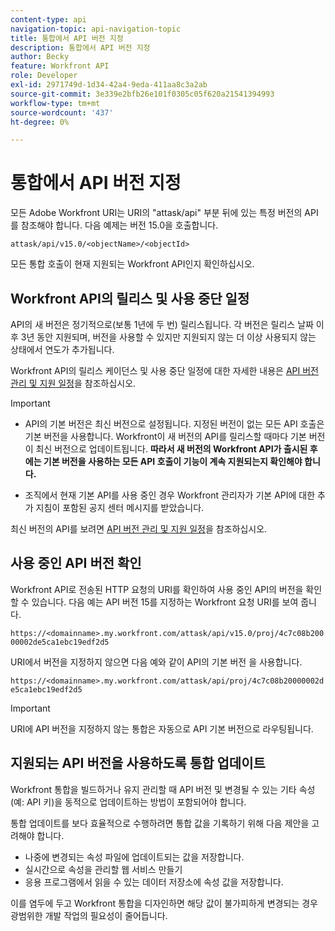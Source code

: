 ```yaml
---
content-type: api
navigation-topic: api-navigation-topic
title: 통합에서 API 버전 지정
description: 통합에서 API 버전 지정
author: Becky
feature: Workfront API
role: Developer
exl-id: 2971749d-1d34-42a4-9eda-411aa8c3a2ab
source-git-commit: 3e339e2bfb26e101f0305c05f620a21541394993
workflow-type: tm+mt
source-wordcount: '437'
ht-degree: 0%

---
```


# 통합에서 API 버전 지정

모든 Adobe Workfront URI는 URI의 &quot;attask/api&quot; 부분 뒤에 있는 특정 버전의 API를 참조해야 합니다. 다음 예제는 버전 15.0을 호출합니다.

`attask/api/v15.0/<objectName>/<objectId>`

모든 통합 호출이 현재 지원되는 Workfront API인지 확인하십시오.

## Workfront API의 릴리스 및 사용 중단 일정

API의 새 버전은 정기적으로(보통 1년에 두 번) 릴리스됩니다. 각 버전은 릴리스 날짜 이후 3년 동안 지원되며, 버전을 사용할 수 있지만 지원되지 않는 더 이상 사용되지 않는 상태에서 연도가 추가됩니다.

Workfront API의 릴리스 케이던스 및 사용 중단 일정에 대한 자세한 내용은 [API 버전 관리 및 지원 일정](../../wf-api/api/api-version-support-schedule.md)을 참조하십시오.

>[!IMPORTANT]
>
>* API의 기본 버전은 최신 버전으로 설정됩니다. 지정된 버전이 없는 모든 API 호출은 기본 버전을 사용합니다. Workfront이 새 버전의 API를 릴리스할 때마다 기본 버전이 최신 버전으로 업데이트됩니다. **따라서 새 버전의 Workfront API가 출시된 후에는 기본 버전을 사용하는 모든 API 호출이 기능이 계속 지원되는지 확인해야 합니다.**
>
>* 조직에서 현재 기본 API를 사용 중인 경우 Workfront 관리자가 기본 API에 대한 추가 지침이 포함된 공지 센터 메시지를 받았습니다.
>
>최신 버전의 API를 보려면 [API 버전 관리 및 지원 일정](../../wf-api/api/api-version-support-schedule.md)을 참조하십시오.


## 사용 중인 API 버전 확인

Workfront API로 전송된 HTTP 요청의 URI를 확인하여 사용 중인 API의 버전을 확인할 수 있습니다. 다음 예는 API 버전 15를 지정하는 Workfront 요청 URI를 보여 줍니다.

`https://<domainname>.my.workfront.com/attask/api/v15.0/proj/4c7c08b20000002de5ca1ebc19edf2d5`

URI에서 버전을 지정하지 않으면 다음 예와 같이 API의 기본 버전 을 사용합니다.

`https://<domainname>.my.workfront.com/attask/api/proj/4c7c08b20000002de5ca1ebc19edf2d5`

>[!IMPORTANT]
>
> URI에 API 버전을 지정하지 않는 통합은 자동으로 API 기본 버전으로 라우팅됩니다.

## 지원되는 API 버전을 사용하도록 통합 업데이트

Workfront 통합을 빌드하거나 유지 관리할 때 API 버전 및 변경될 수 있는 기타 속성(예: API 키)을 동적으로 업데이트하는 방법이 포함되어야 합니다.

통합 업데이트를 보다 효율적으로 수행하려면 통합 값을 기록하기 위해 다음 제안을 고려해야 합니다.

* 나중에 변경되는 속성 파일에 업데이트되는 값을 저장합니다.
* 실시간으로 속성을 관리할 웹 서비스 만들기
* 응용 프로그램에서 읽을 수 있는 데이터 저장소에 속성 값을 저장합니다.

이를 염두에 두고 Workfront 통합을 디자인하면 해당 값이 불가피하게 변경되는 경우 광범위한 개발 작업의 필요성이 줄어듭니다.
